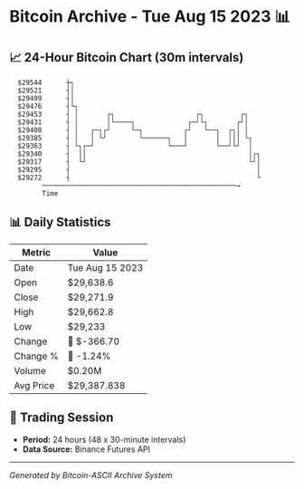 # Bitcoin Archive - Tue Aug 15 2023 📊

## 📈 24-Hour Bitcoin Chart (30m intervals)

```
  $29544      ┼┐                                               
  $29521      ┤│                                               
  $29499      ┤│                                               
  $29476      ┤└┐                                              
  $29453      ┤ │       ┌┐                    ┌┐         ┌┐    
  $29431      ┤ │       │└────┐             ┌─┘└┐       ┌┘│    
  $29408      ┤ │   ┌─┐┌┘     └─┐          ┌┘   └──┐  ┌┐│ │    
  $29385      ┤ │   │ └┘        └──────┐   │       │  │││ └┐   
  $29363      ┤ └┐┌─┘                  └───┘       └──┘└┘  │   
  $29340      ┤  ││                                        │┌┐ 
  $29317      ┤  └┘                                        └┘│ 
  $29295      ┤                                              │ 
  $29272      ┤                                              └ 
        ────────────────────────────────────────────────→
        Time
```

## 📊 Daily Statistics

| Metric | Value |
|--------|-------|
| Date | Tue Aug 15 2023 |
| Open | $29,638.6 |
| Close | $29,271.9 |
| High | $29,662.8 |
| Low | $29,233 |
| Change | 🔴 $-366.70 |
| Change % | 🔴 -1.24% |
| Volume | $0.20M |
| Avg Price | $29,387.838 |

## 📅 Trading Session

- **Period:** 24 hours (48 x 30-minute intervals)
- **Data Source:** Binance Futures API

---
*Generated by Bitcoin-ASCII Archive System*
